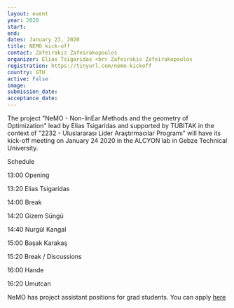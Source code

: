 ```yaml
---
layout: event
year: 2020
start:
end:
dates: January 23, 2020
title: NEMO kick-off
contact: Zafeirakis Zafeirakopoulos
organizer: Elias Tsigaridas <br> Zafeirakis Zafeirakopoulos
registration: https://tinyurl.com/nemo-kickoff
country: GTU
active: False
image:  
submission_date:  
acceptance_date:
---
```

The project "NeMO - Non-linEar Methods and the geometry of Optimization"
lead by Elias Tsigaridas and supported by TUBITAK in the context of
"2232 - Uluslararası Lider Araştırmacılar Programı" will have its kick-off meeting
on January 24 2020 in the ALCYON lab in Gebze Technical University.

Schedule

13:00 Opening

13:20 Elias Tsigaridas

14:00 Break

14:20 Gizem Süngü

14:40 Nurgül Kangal

15:00 Başak Karakaş

15:20 Break / Discussions

16:00 Hande

16:20 Umutcan

NeMO has project assistant positions for grad students.
You can apply [here](https://docs.google.com/forms/d/e/1FAIpQLScmr74l7dHPSbeDDc6oOqEmMOzRANHJuh9sYCkMjz0hRYfZBw/viewform?usp=sf_link)
